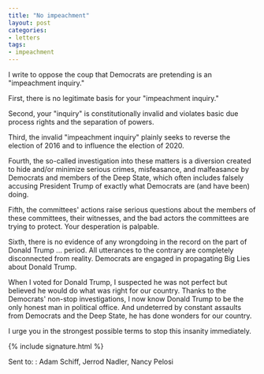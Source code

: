 ```yaml
---
title: "No impeachment"
layout: post
categories:
- letters
tags:
- impeachment
---
```


I write to oppose the coup that Democrats are pretending is an "impeachment inquiry."

First, there is no legitimate basis for your "impeachment inquiry."

Second, your "inquiry" is constitutionally invalid and violates basic due process rights and the separation of powers.

Third, the invalid "impeachment inquiry" plainly seeks to reverse the election of 2016 and to influence the election of 2020.

Fourth, the so-called investigation into these matters is a diversion created to hide and/or minimize serious crimes, misfeasance, and malfeasance by Democrats and members of the Deep State, which often includes falsely accusing President Trump of exactly what Democrats are (and have been) doing.

Fifth, the committees' actions raise serious questions about the members of these committees, their witnesses, and the bad actors the committees are trying to protect. Your desperation is palpable.

Sixth, there is no evidence of any wrongdoing in the record on the part of Donald Trump ... period. All utterances to the contrary are completely disconnected from reality. Democrats are engaged in propagating Big Lies about Donald Trump.

When I voted for Donald Trump, I suspected he was not perfect but believed he would do what was right for our country. Thanks to the Democrats' non-stop investigations, I now know Donald Trump to be the only honest man in political office. And undeterred by constant assaults from Democrats and the Deep State, he has done wonders for our country.

I urge you in the strongest possible terms to stop this insanity immediately.

{% include signature.html %}

Sent to:
: Adam Schiff, Jerrod Nadler, Nancy Pelosi

